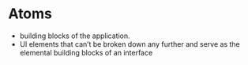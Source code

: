# Atoms

- building blocks of the application.
- UI elements that can’t be broken down any further and serve as the elemental building blocks of an interface
